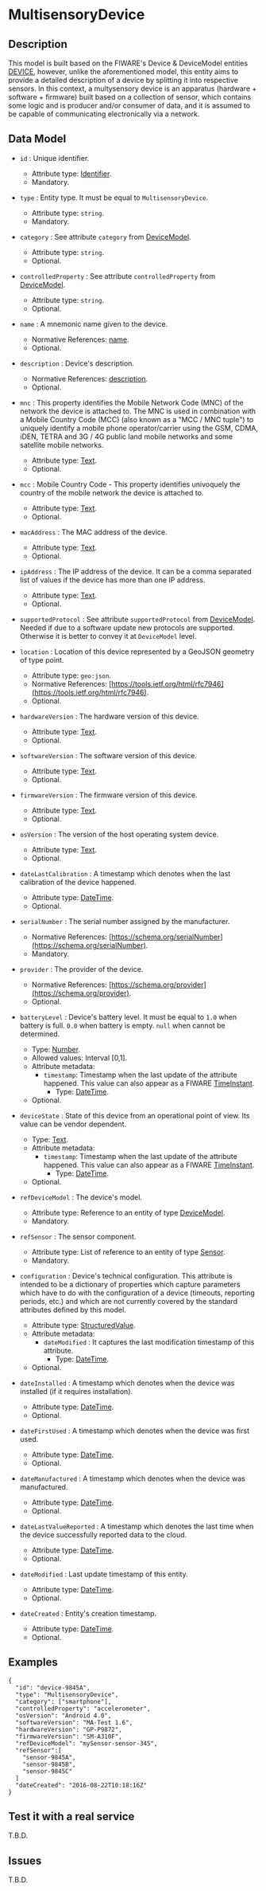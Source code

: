 # MultisensoryDevice 

## Description

This model is built based on the FIWARE's Device & DeviceModel entities [DEVICE](../Device), however, unlike the aforementioned model, this entity aims to provide a detailed description of a device by splitting it into respective sensors. In this context, a multysensory device is an apparatus (hardware + software + firmware) built based on a collection of sensor, which contains some logic and is producer and/or consumer of data, and it is assumed to be capable of communicating electronically via a network.


## Data Model

+ `id` : Unique identifier. 
    + Attribute type: [Identifier](https://fiware.github.io/dataModels/common-schema.json#/definitions/EntityIdentifierType).
    + Mandatory.

+ `type` : Entity type. It must be equal to `MultisensoryDevice`.
    + Attribute type: `string`.
    + Mandatory.

+ `category` : See attribute `category` from [DeviceModel](../Device/DeviceModel/doc/spec.md). 
    + Attribute type: `string`.
    + Optional.

+ `controlledProperty` : See attribute `controlledProperty` from [DeviceModel](../Device/DeviceModel/doc/spec.md). 
    + Attribute type: `string`.
    + Optional.

+ `name` : A mnemonic name given to the device.
    + Normative References: [name](https://schema.org/name).
    + Optional.

+ `description` : Device's description.
    + Normative References: [description](https://schema.org/description).
    + Optional.

+ `mnc` : This property identifies the Mobile Network Code (MNC) of the network the device is attached to.
The MNC is used in combination with a Mobile Country Code (MCC) (also known as a "MCC / MNC tuple")
to uniquely identify a mobile phone operator/carrier using the GSM, CDMA, iDEN, TETRA
and 3G / 4G public land mobile networks and some satellite mobile networks.
    + Attribute type: [Text](https://schema.org/Text).
    + Optional.

+ `mcc` : Mobile Country Code - This property identifies univoquely the country of the mobile network the device is attached to.
    + Attribute type: [Text](https://schema.org/Text).
    + Optional.
    
+ `macAddress` : The MAC address of the device.
    + Attribute type: [Text](https://schema.org/Text).
    + Optional.
    
+ `ipAddress` : The IP address of the device. It can be a comma separated list of values if the device has more than one IP address. 
    + Attribute type: [Text](https://schema.org/Text).
    + Optional.

+ `supportedProtocol` : See attribute `supportedProtocol` from [DeviceModel](../../DeviceModel/doc/spec.md). Needed if due to a software update new protocols are supported. Otherwise it is better to convey it at `DeviceModel` level.
    
+ `location` : Location of this device represented by a GeoJSON geometry of type point. 
    + Attribute type: `geo:json`.
    + Normative References: [https://tools.ietf.org/html/rfc7946](https://tools.ietf.org/html/rfc7946).
    + Optional.

+ `hardwareVersion` : The hardware version of this device.
    + Attribute type: [Text](https://schema.org/Text).
    + Optional.

+ `softwareVersion` : The software version of this device.
    + Attribute type: [Text](https://schema.org/Text).
    + Optional.

+ `firmwareVersion` : The firmware version of this device.
    + Attribute type: [Text](https://schema.org/Text).
    + Optional.

+ `osVersion` : The version of the host operating system device.
    + Attribute type: [Text](https://schema.org/Text).
    + Optional.

+ `dateLastCalibration` : A timestamp which denotes when the last calibration of the device happened.
    + Attribute type: [DateTime](https://schema.org/DateTime).
    + Optional.
    
+ `serialNumber` : The serial number assigned by the manufacturer.
    + Normative References: [https://schema.org/serialNumber](https://schema.org/serialNumber).
    + Mandatory.
    
+ `provider` : The provider of the device.
    + Normative References: [https://schema.org/provider](https://schema.org/provider).
    + Optional.

+ `batteryLevel` : Device's battery level. It must be equal to `1.0` when battery is full. `0.0` when battery ìs empty.
`null` when cannot be determined. 
    + Type: [Number](https://schema.org/Number).
    + Allowed values: Interval [0,1].
    + Attribute metadata:
        + `timestamp`: Timestamp when the last update of the attribute happened.
        This value can also appear as a FIWARE [TimeInstant](https://github.com/telefonicaid/iotagent-node-lib#TimeInstant).
            + Type: [DateTime](http://schema.org/DateTime).
    + Optional.
    
+ `deviceState` : State of this device from an operational point of view. Its value can be vendor dependent.  
    + Type: [Text](https://schema.org/Text).
    + Attribute metadata:
        + `timestamp`: Timestamp when the last update of the attribute happened.
        This value can also appear as a FIWARE [TimeInstant](https://github.com/telefonicaid/iotagent-node-lib#TimeInstant).
            + Type: [DateTime](http://schema.org/DateTime).
    + Optional.

+ `refDeviceModel` : The device's model.
    + Attribute type: Reference to an entity of type [DeviceModel](../../DeviceModel/doc/spec.md).
    + Mandatory.

+ `refSensor` : The sensor component.
    + Attribute type: List of reference to an entity of type [Sensor](../../SensorModel/doc/spec.md).
    + Mandatory.

+ `configuration` : Device's technical configuration. This attribute is intended to be a dictionary of properties which capture parameters which have to do with the configuration of a device (timeouts, reporting periods, etc.) and which are not currently covered by the standard attributes defined by this model. 
    + Attribute type: [StructuredValue](https://schema.org/StructuredValue).
    + Attribute metadata:
        + `dateModified` :  It captures the last modification timestamp of this attribute.
            + Type: [DateTime](https://schema.org/DateTime).
    + Optional.

+ `dateInstalled` : A timestamp which denotes when the device was installed (if it requires installation).
    + Attribute type: [DateTime](https://schema.org/DateTime).
    + Optional.

+ `dateFirstUsed` : A timestamp which denotes when the device was first used.
    + Attribute type: [DateTime](https://schema.org/DateTime).
    + Optional.

+ `dateManufactured` : A timestamp which denotes when the device was manufactured.
    + Attribute type: [DateTime](https://schema.org/DateTime).
    + Optional.

+ `dateLastValueReported` : A timestamp which denotes the last time when the device successfully reported data to the cloud.
    + Attribute type: [DateTime](https://schema.org/).
    + Optional.

+ `dateModified` : Last update timestamp of this entity.
    + Attribute type: [DateTime](https://schema.org/DateTime).
    + Optional.

+ `dateCreated` : Entity's creation timestamp.
    + Attribute type: [DateTime](https://schema.org/DateTime).
    + Optional.

## Examples

    {
      "id": "device-9845A",
      "type": "MultisensoryDevice",
      "category": ["smartphone"],
      "controlledProperty": "accelerometer",
      "osVersion": "Android 4.0",
      "softwareVersion": "MA-Test 1.6",
      "hardwareVersion": "GP-P9872",
      "firmwareVersion": "SM-A310F",
      "refDeviceModel": "mySensor-sensor-345",
      "refSensor":[
        "sensor-9845A",
        "sensor-9845B",
        "sensor-9845C"
      ]
      "dateCreated": "2016-08-22T10:18:16Z"
    }


## Test it with a real service

T.B.D.

## Issues

T.B.D.
